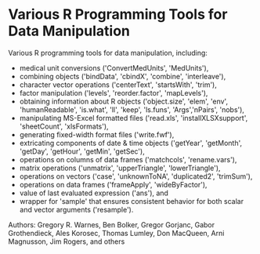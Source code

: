 # Various R Programming Tools for Data Manipulation

Various R programming tools for data manipulation, including:
   - medical unit conversions ('ConvertMedUnits', 'MedUnits'),
   - combining objects ('bindData', 'cbindX', 'combine', 'interleave'),
   - character vector operations ('centerText', 'startsWith', 'trim'),
   - factor manipulation ('levels', 'reorder.factor', 'mapLevels'),
   - obtaining information about R objects ('object.size', 'elem', 'env',
     'humanReadable', 'is.what', 'll', 'keep', 'ls.funs',
     'Args','nPairs', 'nobs'),
   - manipulating MS-Excel formatted files ('read.xls',
     'installXLSXsupport', 'sheetCount', 'xlsFormats'),
   - generating fixed-width format files ('write.fwf'),
   - extricating components of date & time objects ('getYear', 'getMonth',
     'getDay', 'getHour', 'getMin', 'getSec'),
   - operations on columns of data frames  ('matchcols', 'rename.vars'),
   - matrix operations ('unmatrix', 'upperTriangle', 'lowerTriangle'),
   - operations on vectors ('case', 'unknownToNA', 'duplicated2', 'trimSum'),
   - operations on data frames ('frameApply', 'wideByFactor'),
   - value of last evaluated expression ('ans'), and
   - wrapper for 'sample' that ensures consistent behavior for both
     scalar and vector arguments ('resample').

Authors: Gregory R. Warnes, Ben Bolker, Gregor Gorjanc, Gabor
  Grothendieck, Ales Korosec, Thomas Lumley, Don MacQueen, Arni
  Magnusson, Jim Rogers, and others
